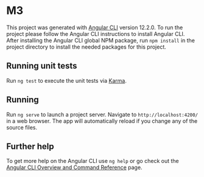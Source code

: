 # M3

This project was generated with [Angular CLI](https://angular.io/cli) version 12.2.0. To run the project please follow
the Angular CLI instructions to install Angular CLI. After installing the Angular CLI global NPM package,
run `npm install` in the project directory to install the needed packages for this project.

## Running unit tests

Run `ng test` to execute the unit tests via [Karma](https://karma-runner.github.io).

## Running

Run `ng serve` to launch a project server. Navigate to `http://localhost:4200/` in a web browser. The app will automatically reload
if you change any of the source files.

## Further help

To get more help on the Angular CLI use `ng help` or go check out
the [Angular CLI Overview and Command Reference](https://angular.io/cli) page.

